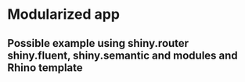 Modularized app
================

## Possible example using shiny.router shiny.fluent, shiny.semantic and modules and Rhino template



